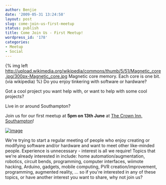```yaml
---
author: Benjie
date: '2009-05-31 13:24:58'
layout: post
slug: come-join-us-first-meetup
status: publish
title: Come Join Us - First Meetup!
wordpress_id: '178'
categories:
- Meetup
- Social
---
```


{% img left http://upload.wikimedia.org/wikipedia/commons/thumb/5/51/Magnetic_core.jpg/300px-Magnetic_core.jpg Magnetic core memory. Each core is one bit. (via wikipedia) %}
Do you enjoy tinkering with software or hardware? 

Got a cool project you
want help with, or want to help with some cool projects? 

Live in or
around Southampton?

Join us for our first meetup at **5pm on 13th June** at 
[The Crown Inn, Southampton](http://maps.google.com/maps?f=q&source=s_q&hl=en&geocode=&q=the+crown+inn,+highcrown+street,+southampton&sll=50.931916,-1.400186&sspn=0.001263,0.002867&ie=UTF8&ll=50.932902,-1.399426&spn=0.019555,0.045877&z=15&iwloc=A "The Crown Inno, Southampton on Google Maps")!

[![image](http://www.google.com/calendar/images/ext/gc_button1_en.gif)](http://www.google.com/calendar/hosted/southackton.org.uk/event?action=TEMPLATE&tmeid=OHI5cDRiMjhmMzA1bTkwbm4zbXJocDEzam8gYmVuamllQHNvdXRoYWNrdG9uLm9yZy51aw&tmsrc=YmVuamllQHNvdXRoYWNrdG9uLm9yZy51aw)

We're trying to start a regular meeting of people who enjoy creating or
modifying software and/or hardware and want to meet other like-minded
people. Experience is unnecessary - interest is all we require! Topics
that we're already interested in include: home automation/augmentation,
robotics, circuit bends, programming, computer interfaces, wiimote
hacking, Arduino, gadgets, mobile computing, PVR creation/improvement,
programming, augmented reality, ... so if you're interested in any of
these topics, or have another interest you want to share, why not join
us?
